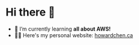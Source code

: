 # Hi there 👋

- 🌱 I’m currently learning **all about AWS!**
- 👨‍💻 Here's my personal website: [howardchen.ca](https://www.howardchen.ca)
